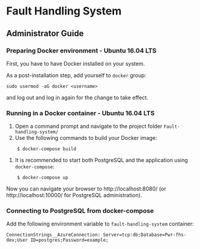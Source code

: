 # Fault Handling System

## Administrator Guide

### Preparing Docker environment - Ubuntu 16.04 LTS

First, you have to have Docker installed on your system.

As a post-installation step, add yourself to `docker` group:

`sudo usermod -aG docker <username>`

and log out and log in again for the change to take effect.

### Running in a Docker container - Ubuntu 16.04 LTS

  1. Open a command prompt and navigate to the project folder
     `Fault-handling-system/`
  1. Use the following commands to build your Docker image:
```
    $ docker-compose build
```
  1. It is recommended to start both PostgreSQL
     and the application using `docker-compose`:
```
    $ docker-compose up
```

Now you can navigate your browser to http://localhost:8080/
(or http://localhost:10000/ for PostgreSQL administration).

### Connecting to PostgreSQL from docker-compose

Add the following environment variable to `fault-handling-system` container:

    ConnectionStrings__AzureConnection: Server=tcp:db;Database=Pwr-fhs-dev;User ID=postgres;Password=example;

